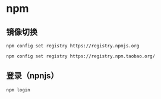 # npm

## 镜像切换

```shell
npm config set registry https://registry.npmjs.org
```


```shell
npm config set registry https://registry.npm.taobao.org/
```

## 登录（npnjs）
```shell
npm login
```
